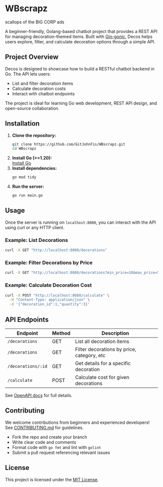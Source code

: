 # WBscrapz
scallops of the BIG CORP ads


A beginner-friendly, Golang-based chatbot project that provides a REST API for managing decoration-themed items. Built with [Gin-gonic](https://github.com/gin-gonic/gin), Decos helps users explore, filter, and calculate decoration options through a simple API.

## Project Overview

Decos is designed to showcase how to build a RESTful chatbot backend in Go. The API lets users:
- List and filter decoration items
- Calculate decoration costs
- Interact with chatbot endpoints

The project is ideal for learning Go web development, REST API design, and open-source collaboration.

## Installation

1. **Clone the repository:**
    ```sh
    git clone https://github.com/GitJohnFis/WBscrapz.git
    cd WBscrapz
    ```
2. **Install Go (>=1.20):**  
   [Install Go](https://golang.org/doc/install)
3. **Install dependencies:**
    ```sh
    go mod tidy
    ```
4. **Run the server:**
    ```sh
    go run main.go
    ```

## Usage

Once the server is running on `localhost:8080`, you can interact with the API using curl or any HTTP client.

### Example: List Decorations

```sh
curl -X GET "http://localhost:8080/decorations"
```

### Example: Filter Decorations by Price

```sh
curl -X GET "http://localhost:8080/decorations?min_price=10&max_price=50"
```

### Example: Calculate Decoration Cost

```sh
curl -X POST "http://localhost:8080/calculate" \
  -H "Content-Type: application/json" \
  -d '{"decoration_id":1,"quantity":3}'
```

## API Endpoints

| Endpoint                | Method | Description                               |
|-------------------------|--------|-------------------------------------------|
| `/decorations`          | GET    | List all decoration items                 |
| `/decorations`          | GET    | Filter decorations by price, category, etc|
| `/decorations/:id`      | GET    | Get details for a specific decoration     |
| `/calculate`            | POST   | Calculate cost for given decorations      |

See [OpenAPI docs](./docs/openapi.yaml) for full details.

## Contributing

We welcome contributions from beginners and experienced developers!  
See [CONTRIBUTING.md](CONTRIBUTING.md) for guidelines.

- Fork the repo and create your branch
- Write clear code and comments
- Format code with `go fmt` and lint with `golint`
- Submit a pull request referencing relevant issues

## License

This project is licensed under the [MIT License](LICENSE).
